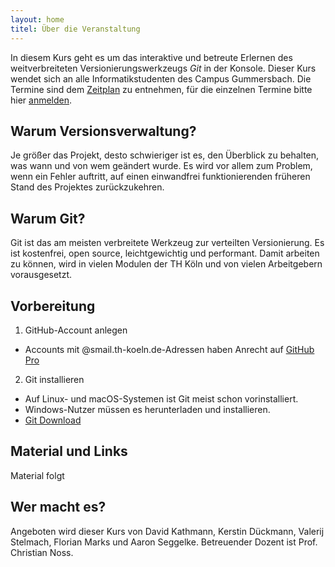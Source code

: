 ```yaml
---
layout: home
titel: Über die Veranstaltung
---
```


In diesem Kurs geht es um das interaktive und betreute Erlernen des weitverbreiteten Versionierungswerkzeugs *Git* in der Konsole.
Dieser Kurs wendet sich an alle Informatikstudenten des Campus Gummersbach.
Die Termine sind dem [Zeitplan](timetable) zu entnehmen, für die einzelnen Termine bitte hier [anmelden](https://terminplaner4.dfn.de/th-koeln-git-kurs).

## Warum Versionsverwaltung?

Je größer das Projekt, desto schwieriger ist es, den Überblick zu behalten, was wann und von wem geändert wurde.
Es wird vor allem zum Problem, wenn ein Fehler auftritt, auf einen einwandfrei funktionierenden früheren Stand des Projektes zurückzukehren.

## Warum Git?

Git ist das am meisten verbreitete Werkzeug zur verteilten Versionierung.
Es ist kostenfrei, open source, leichtgewichtig und performant.
Damit arbeiten zu können, wird in vielen Modulen der TH Köln und von vielen Arbeitgebern vorausgesetzt.

## Vorbereitung

1. GitHub-Account anlegen
  - Accounts mit @smail.th-koeln.de-Adressen haben Anrecht auf [GitHub Pro](https://education.github.com/pack)
2. Git installieren
  - Auf Linux- und macOS-Systemen ist Git meist schon vorinstalliert.
  - Windows-Nutzer müssen es herunterladen und installieren.
  - [Git Download](https://git-scm.com/downloads)

## Material und Links

Material folgt

## Wer macht es?

Angeboten wird dieser Kurs von David Kathmann, Kerstin Dückmann, Valerij Stelmach, Florian Marks und Aaron Seggelke.
Betreuender Dozent ist Prof. Christian Noss.
